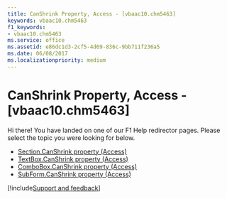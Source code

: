 ```yaml
---
title: CanShrink Property, Access - [vbaac10.chm5463]
keywords: vbaac10.chm5463
f1_keywords:
- vbaac10.chm5463
ms.service: office
ms.assetid: e86dc1d3-2cf5-4d69-836c-9bb711f236a5
ms.date: 06/08/2017
ms.localizationpriority: medium
---
```



# CanShrink Property, Access - [vbaac10.chm5463]

Hi there! You have landed on one of our F1 Help redirector pages. Please select the topic you were looking for below.

- [Section.CanShrink property (Access)](https://msdn.microsoft.com/library/e6d48c05-e2a4-8913-c9a4-0d5dbfb68adc%28Office.15%29.aspx)
- [TextBox.CanShrink property (Access)](https://msdn.microsoft.com/library/d4ac842c-18ea-a3be-a90a-5dd9d10d7b8f%28Office.15%29.aspx)
- [ComboBox.CanShrink property (Access)](https://msdn.microsoft.com/library/6f74e442-0b65-1d15-b247-6e12b9a08f1e%28Office.15%29.aspx)
- [SubForm.CanShrink property (Access)](https://msdn.microsoft.com/library/55170bb3-6c5c-ab6a-3643-719b13c876e8%28Office.15%29.aspx)

[!include[Support and feedback](~/includes/feedback-boilerplate.md)]